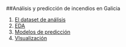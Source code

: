 

##Análisis y predicción de incendios en Galicia

1. [El dataset de análisis](https://lenamorianu.github.io/TFM/overview.html)
2. [EDA](https://lenamorianu.github.io/TFM/features.html)
3. [Modelos de predicción](https://lenamorianu.github.io/TFM/models.html)
4. [VIsualización](https://algmleyee2o0vmwp.maps.arcgis.com/sharing/oauth2/authorize?client_id=dashboards&response_type=token&state=%7B%22portalUrl%22%3A%22https%3A%2F%2Falgmleyee2o0vmwp.maps.arcgis.com%22%7D&expiration=20160&locale=es&redirect_uri=https%3A%2F%2Falgmleyee2o0vmwp.maps.arcgis.com%2Fapps%2Fdashboards%2F23ba0dc6d69d494eb37d0454f51bf81c&redirectToUserOrgUrl=true)

